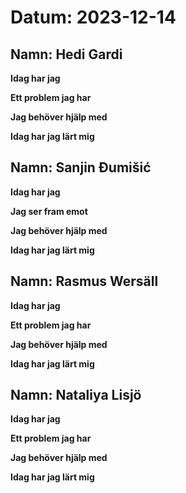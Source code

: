 # Datum: 2023-12-14

## Namn: Hedi Gardi

**Idag har jag** 

**Ett problem jag har** 

**Jag behöver hjälp med** 

**Idag har jag lärt mig** 

## Namn: Sanjin Đumišić

**Idag har jag** 

**Jag ser fram emot** 

**Jag behöver hjälp med** 

**Idag har jag lärt mig** 

## Namn: Rasmus Wersäll

**Idag har jag** 

**Ett problem jag har** 

**Jag behöver hjälp med** 

**Idag har jag lärt mig** 

## Namn: Nataliya Lisjö

**Idag har jag**

**Ett problem jag har**

**Jag behöver hjälp med**

**Idag har jag lärt mig**
